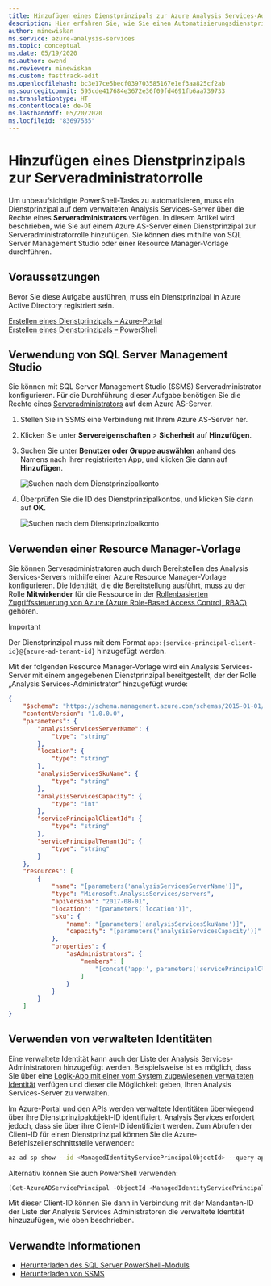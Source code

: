 ```yaml
---
title: Hinzufügen eines Dienstprinzipals zur Azure Analysis Services-Administratorrolle | Microsoft-Dokumentation
description: Hier erfahren Sie, wie Sie einen Automatisierungsdienstprinzipal der Azure Analysis Services-Serveradministratorrolle hinzufügen.
author: minewiskan
ms.service: azure-analysis-services
ms.topic: conceptual
ms.date: 05/19/2020
ms.author: owend
ms.reviewer: minewiskan
ms.custom: fasttrack-edit
ms.openlocfilehash: bc3e17ce5becf039703585167e1ef3aa825cf2ab
ms.sourcegitcommit: 595cde417684e3672e36f09fd4691fb6aa739733
ms.translationtype: HT
ms.contentlocale: de-DE
ms.lasthandoff: 05/20/2020
ms.locfileid: "83697535"
---
```

# <a name="add-a-service-principal-to-the-server-administrator-role"></a>Hinzufügen eines Dienstprinzipals zur Serveradministratorrolle 

 Um unbeaufsichtigte PowerShell-Tasks zu automatisieren, muss ein Dienstprinzipal auf dem verwalteten Analysis Services-Server über die Rechte eines **Serveradministrators** verfügen. In diesem Artikel wird beschrieben, wie Sie auf einem Azure AS-Server einen Dienstprinzipal zur Serveradministratorrolle hinzufügen. Sie können dies mithilfe von SQL Server Management Studio oder einer Resource Manager-Vorlage durchführen.

## <a name="before-you-begin"></a>Voraussetzungen
Bevor Sie diese Aufgabe ausführen, muss ein Dienstprinzipal in Azure Active Directory registriert sein.

[Erstellen eines Dienstprinzipals – Azure-Portal](../active-directory/develop/howto-create-service-principal-portal.md)   
[Erstellen eines Dienstprinzipals – PowerShell](../active-directory/develop/howto-authenticate-service-principal-powershell.md)

## <a name="using-sql-server-management-studio"></a>Verwendung von SQL Server Management Studio

Sie können mit SQL Server Management Studio (SSMS) Serveradministrator konfigurieren. Für die Durchführung dieser Aufgabe benötigen Sie die Rechte eines [Serveradministrators](analysis-services-server-admins.md) auf dem Azure AS-Server. 

1. Stellen Sie in SSMS eine Verbindung mit Ihrem Azure AS-Server her.
2. Klicken Sie unter **Servereigenschaften** > **Sicherheit** auf **Hinzufügen**.
3. Suchen Sie unter **Benutzer oder Gruppe auswählen** anhand des Namens nach Ihrer registrierten App, und klicken Sie dann auf **Hinzufügen**.

    ![Suchen nach dem Dienstprinzipalkonto](./media/analysis-services-addservprinc-admins/aas-add-sp-ssms-picker.png)

4. Überprüfen Sie die ID des Dienstprinzipalkontos, und klicken Sie dann auf **OK**.
    
    ![Suchen nach dem Dienstprinzipalkonto](./media/analysis-services-addservprinc-admins/aas-add-sp-ssms-add.png)

## <a name="using-a-resource-manager-template"></a>Verwenden einer Resource Manager-Vorlage

Sie können Serveradministratoren auch durch Bereitstellen des Analysis Services-Servers mithilfe einer Azure Resource Manager-Vorlage konfigurieren. Die Identität, die die Bereitstellung ausführt, muss zu der Rolle **Mitwirkender** für die Ressource in der [Rollenbasierten Zugriffssteuerung von Azure (Azure Role-Based Access Control, RBAC)](../role-based-access-control/overview.md) gehören.

> [!IMPORTANT]
> Der Dienstprinzipal muss mit dem Format `app:{service-principal-client-id}@{azure-ad-tenant-id}` hinzugefügt werden.

Mit der folgenden Resource Manager-Vorlage wird ein Analysis Services-Server mit einem angegebenen Dienstprinzipal bereitgestellt, der der Rolle „Analysis Services-Administrator“ hinzugefügt wurde:

```json
{
    "$schema": "https://schema.management.azure.com/schemas/2015-01-01/deploymentTemplate.json#",
    "contentVersion": "1.0.0.0",
    "parameters": {
        "analysisServicesServerName": {
            "type": "string"
        },
        "location": {
            "type": "string"
        },
        "analysisServicesSkuName": {
            "type": "string"
        },
        "analysisServicesCapacity": {
            "type": "int"
        },
        "servicePrincipalClientId": {
            "type": "string"
        },
        "servicePrincipalTenantId": {
            "type": "string"
        }
    },
    "resources": [
        {
            "name": "[parameters('analysisServicesServerName')]",
            "type": "Microsoft.AnalysisServices/servers",
            "apiVersion": "2017-08-01",
            "location": "[parameters('location')]",
            "sku": {
                "name": "[parameters('analysisServicesSkuName')]",
                "capacity": "[parameters('analysisServicesCapacity')]"
            },
            "properties": {
                "asAdministrators": {
                    "members": [
                        "[concat('app:', parameters('servicePrincipalClientId'), '@', parameters('servicePrincipalTenantId'))]"
                    ]
                }
            }
        }
    ]
}
```

## <a name="using-managed-identities"></a>Verwenden von verwalteten Identitäten

Eine verwaltete Identität kann auch der Liste der Analysis Services-Administratoren hinzugefügt werden. Beispielsweise ist es möglich, dass Sie über eine [Logik-App mit einer vom System zugewiesenen verwalteten Identität](../logic-apps/create-managed-service-identity.md) verfügen und dieser die Möglichkeit geben, Ihren Analysis Services-Server zu verwalten.

Im Azure-Portal und den APIs werden verwaltete Identitäten überwiegend über ihre Dienstprinzipalobjekt-ID identifiziert. Analysis Services erfordert jedoch, dass sie über ihre Client-ID identifiziert werden. Zum Abrufen der Client-ID für einen Dienstprinzipal können Sie die Azure-Befehlszeilenschnittstelle verwenden:

```bash
az ad sp show --id <ManagedIdentityServicePrincipalObjectId> --query appId -o tsv
```

Alternativ können Sie auch PowerShell verwenden:

```powershell
(Get-AzureADServicePrincipal -ObjectId <ManagedIdentityServicePrincipalObjectId>).AppId
```

Mit dieser Client-ID können Sie dann in Verbindung mit der Mandanten-ID der Liste der Analysis Services Administratoren die verwaltete Identität hinzuzufügen, wie oben beschrieben.

## <a name="related-information"></a>Verwandte Informationen

* [Herunterladen des SQL Server PowerShell-Moduls](https://docs.microsoft.com/sql/ssms/download-sql-server-ps-module)   
* [Herunterladen von SSMS](https://docs.microsoft.com/sql/ssms/download-sql-server-management-studio-ssms)   


